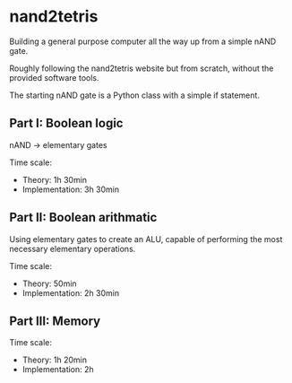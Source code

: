 # nand2tetris
Building a general purpose computer all the way up from a simple nAND gate.

Roughly following the nand2tetris website but from scratch, without the provided software tools. 

The starting nAND gate is a Python class with a simple if statement.

## Part I: Boolean logic
nAND -> elementary gates

Time scale:
- Theory: 1h 30min
- Implementation: 3h 30min

## Part II: Boolean arithmatic
Using elementary gates to create an ALU, capable of performing the most necessary elementary operations.

Time scale:
- Theory: 50min
- Implementation: 2h 30min

## Part III: Memory


Time scale:
- Theory: 1h 20min
- Implementation: 2h